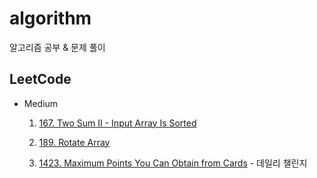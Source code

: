 # algorithm

알고리즘 공부 &amp; 문제 풀이

## LeetCode

- Medium

  1. [167. Two Sum II - Input Array Is Sorted](https://leetcode.com/problems/two-sum-ii-input-array-is-sorted/)

  2. [189. Rotate Array](https://leetcode.com/problems/rotate-array/)

  3. [1423. Maximum Points You Can Obtain from Cards](https://leetcode.com/problems/maximum-points-you-can-obtain-from-cards/) - 데일리 챌린지
